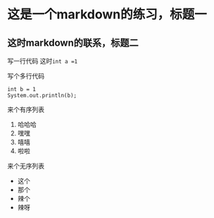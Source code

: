 # 这是一个markdown的练习，标题一
## 这时markdown的联系，标题二
写一行代码
这时`int a =1 `

写个多行代码
```
int b = 1
System.out.println(b);
```

来个有序列表
1. 哈哈哈
2. 嘿嘿
3. 嘻嘻
4. 啦啦

来个无序列表
* 这个
* 那个
* 辣个
* 辣呀
